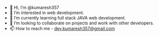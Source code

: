 - 👋 Hi, I’m @kumaresh357
- 👀 I’m interested in web development.
- 🌱 I’m currently learning full stack JAVA web development.
- 💞️ I’m looking to collaborate on projects and work with other developers.
- 📫 How to reach me - dey.kumaresh357@gmail.com

<!---
kumaresh357/kumaresh357 is a ✨ special ✨ repository because its `README.md` (this file) appears on your GitHub profile.
You can click the Preview link to take a look at your changes.
--->
